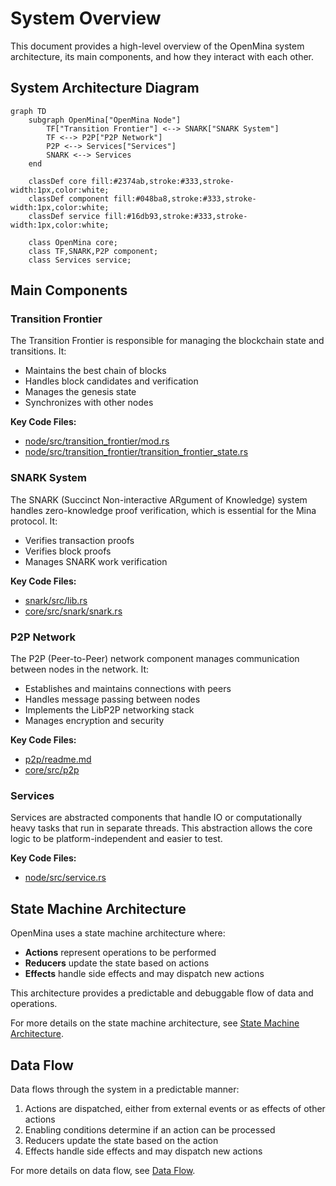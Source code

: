 # System Overview

This document provides a high-level overview of the OpenMina system architecture, its main components, and how they interact with each other.

## System Architecture Diagram

```mermaid
graph TD
    subgraph OpenMina["OpenMina Node"]
        TF["Transition Frontier"] <--> SNARK["SNARK System"]
        TF <--> P2P["P2P Network"]
        P2P <--> Services["Services"]
        SNARK <--> Services
    end

    classDef core fill:#2374ab,stroke:#333,stroke-width:1px,color:white;
    classDef component fill:#048ba8,stroke:#333,stroke-width:1px,color:white;
    classDef service fill:#16db93,stroke:#333,stroke-width:1px,color:white;

    class OpenMina core;
    class TF,SNARK,P2P component;
    class Services service;
```

## Main Components

### Transition Frontier

The Transition Frontier is responsible for managing the blockchain state and transitions. It:

-   Maintains the best chain of blocks
-   Handles block candidates and verification
-   Manages the genesis state
-   Synchronizes with other nodes

**Key Code Files:**

-   [node/src/transition_frontier/mod.rs](../node/src/transition_frontier/mod.rs)
-   [node/src/transition_frontier/transition_frontier_state.rs](../node/src/transition_frontier/transition_frontier_state.rs)

### SNARK System

The SNARK (Succinct Non-interactive ARgument of Knowledge) system handles zero-knowledge proof verification, which is essential for the Mina protocol. It:

-   Verifies transaction proofs
-   Verifies block proofs
-   Manages SNARK work verification

**Key Code Files:**

-   [snark/src/lib.rs](../snark/src/lib.rs)
-   [core/src/snark/snark.rs](../core/src/snark/snark.rs)

### P2P Network

The P2P (Peer-to-Peer) network component manages communication between nodes in the network. It:

-   Establishes and maintains connections with peers
-   Handles message passing between nodes
-   Implements the LibP2P networking stack
-   Manages encryption and security

**Key Code Files:**

-   [p2p/readme.md](../p2p/readme.md)
-   [core/src/p2p](../core/src/p2p)

### Services

Services are abstracted components that handle IO or computationally heavy tasks that run in separate threads. This abstraction allows the core logic to be platform-independent and easier to test.

**Key Code Files:**

-   [node/src/service.rs](../node/src/service.rs)

## State Machine Architecture

OpenMina uses a state machine architecture where:

-   **Actions** represent operations to be performed
-   **Reducers** update the state based on actions
-   **Effects** handle side effects and may dispatch new actions

This architecture provides a predictable and debuggable flow of data and operations.

For more details on the state machine architecture, see [State Machine Architecture](state-machine.md).

## Data Flow

Data flows through the system in a predictable manner:

1. Actions are dispatched, either from external events or as effects of other actions
2. Enabling conditions determine if an action can be processed
3. Reducers update the state based on the action
4. Effects handle side effects and may dispatch new actions

For more details on data flow, see [Data Flow](data-flow.md).
